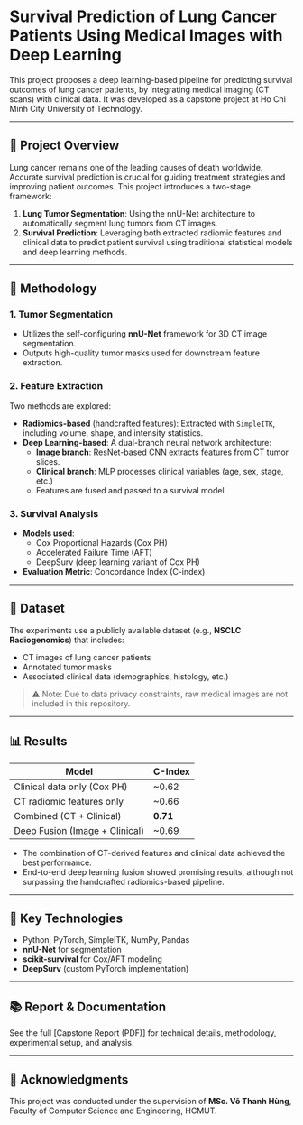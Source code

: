 # Survival Prediction of Lung Cancer Patients Using Medical Images with Deep Learning

This project proposes a deep learning-based pipeline for predicting survival outcomes of lung cancer patients, by integrating medical imaging (CT scans) with clinical data. It was developed as a capstone project at Ho Chi Minh City University of Technology.

---

## 📌 Project Overview

Lung cancer remains one of the leading causes of death worldwide. Accurate survival prediction is crucial for guiding treatment strategies and improving patient outcomes. This project introduces a two-stage framework:

1. **Lung Tumor Segmentation**: Using the nnU-Net architecture to automatically segment lung tumors from CT images.
2. **Survival Prediction**: Leveraging both extracted radiomic features and clinical data to predict patient survival using traditional statistical models and deep learning methods.

---

## 🧠 Methodology

### 1. Tumor Segmentation
- Utilizes the self-configuring **nnU-Net** framework for 3D CT image segmentation.
- Outputs high-quality tumor masks used for downstream feature extraction.

### 2. Feature Extraction
Two methods are explored:
- **Radiomics-based** (handcrafted features): Extracted with `SimpleITK`, including volume, shape, and intensity statistics.
- **Deep Learning-based**: A dual-branch neural network architecture:
  - **Image branch**: ResNet-based CNN extracts features from CT tumor slices.
  - **Clinical branch**: MLP processes clinical variables (age, sex, stage, etc.)
  - Features are fused and passed to a survival model.

### 3. Survival Analysis
- **Models used**:
  - Cox Proportional Hazards (Cox PH)
  - Accelerated Failure Time (AFT)
  - DeepSurv (deep learning variant of Cox PH)
- **Evaluation Metric**: Concordance Index (C-index)

---

## 📁 Dataset

The experiments use a publicly available dataset (e.g., **NSCLC Radiogenomics**) that includes:
- CT images of lung cancer patients
- Annotated tumor masks
- Associated clinical data (demographics, histology, etc.)

> ⚠️ Note: Due to data privacy constraints, raw medical images are not included in this repository.

---

## 📊 Results

| Model                          | C-Index |
|--------------------------------|---------|
| Clinical data only (Cox PH)    | ~0.62   |
| CT radiomic features only      | ~0.66   |
| Combined (CT + Clinical)       | **0.71** |
| Deep Fusion (Image + Clinical) | ~0.69   |

- The combination of CT-derived features and clinical data achieved the best performance.
- End-to-end deep learning fusion showed promising results, although not surpassing the handcrafted radiomics-based pipeline.

---

## 📌 Key Technologies

- Python, PyTorch, SimpleITK, NumPy, Pandas  
- **nnU-Net** for segmentation  
- **scikit-survival** for Cox/AFT modeling  
- **DeepSurv** (custom PyTorch implementation)

---

## 📚 Report & Documentation

See the full [Capstone Report (PDF)] for technical details, methodology, experimental setup, and analysis.

---

## 🙏 Acknowledgments

This project was conducted under the supervision of **MSc. Võ Thanh Hùng**, Faculty of Computer Science and Engineering, HCMUT.

